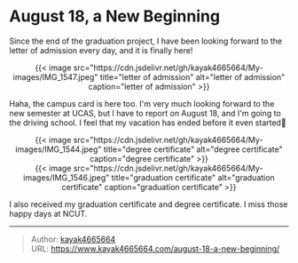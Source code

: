 # August 18, a New Beginning

Since the end of the graduation project, I have been looking forward to the letter of admission every day, and it is finally here!
<!--more-->

<div align="center">
{{< image src="https://cdn.jsdelivr.net/gh/kayak4665664/My-images/IMG_1547.jpeg" title="letter of admission" alt="letter of admission" caption="letter of admission" >}}
</div>

Haha, the campus card is here too. I'm very much looking forward to the new semester at UCAS, but I have to report on August 18, and I'm going to the driving school. I feel that my vacation has ended before it even started🥹

<div align="center">
{{< image src="https://cdn.jsdelivr.net/gh/kayak4665664/My-images/IMG_1544.jpeg" title="degree certificate" alt="degree certificate" caption="degree certificate" >}}
</div>
<div align="center">
{{< image src="https://cdn.jsdelivr.net/gh/kayak4665664/My-images/IMG_1546.jpeg" title="graduation certificate" alt="graduation certificate" caption="graduation certificate" >}}
</div>

I also received my graduation certificate and degree certificate. I miss those happy days at NCUT.

---

> Author: [kayak4665664](https://github.com/kayak4665664)  
> URL: https://www.kayak4665664.com/august-18-a-new-beginning/  

